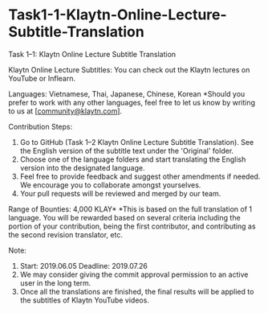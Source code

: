 # Task1-1-Klaytn-Online-Lecture-Subtitle-Translation

Task 1–1: Klaytn Online Lecture Subtitle Translation

Klaytn Online Lecture Subtitles:
You can check out the Klaytn lectures on YouTube or Inflearn.

Languages: Vietnamese, Thai, Japanese, Chinese, Korean
*Should you prefer to work with any other languages, feel free to let us know by writing to us at [community@klaytn.com].

Contribution Steps:
1. Go to GitHub (Task 1–2 Klaytn Online Lecture Subtitle Translation). See the English version of the subtitle text under the 'Original' folder.
2. Choose one of the language folders and start translating the English version into the designated language.
3. Feel free to provide feedback and suggest other amendments if needed. We encourage you to collaborate amongst yourselves.
4. Your pull requests will be reviewed and merged by our team.

Range of Bounties: 4,000 KLAY*
*This is based on the full translation of 1 language. You will be rewarded based on several criteria including the portion of your contribution, being the first contributor, and contributing as the second revision translator, etc.

Note:
1. Start: 2019.06.05 Deadline: 2019.07.26
2. We may consider giving the commit approval permission to an active user in the long term.
3. Once all the translations are finished, the final results will be applied to the subtitles of Klaytn YouTube videos.
